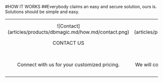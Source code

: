 <div class="product-how" markdown="1">
#HOW IT WORKS
##Everybody claims an easy and secure solution, ours is.<br/>Solutions should be simple and easy.<br/>

|   |   |   |
|:------:|:----------:|:----------:|
| ![Contact] (articles/products/dbmagic.md/how.md/contact.png)<p class="how-title">CONTACT US</p><br/><p class="how-description">Connect with us for your customized pricing.</p> | ![Configure] (articles/products/dbmagic.md/how.md/configure.png)<p class="how-title">CONFIGURE & INSTALL</p><br/><p class="how-description">We will configure and customize for your organization.</p> | ![Done] (articles/products/dbmagic.md/how.md/done.png)<p class="how-title">YAY! DONE</p><br/><p class="how-description">Well that was simple! Now focus on what you do best with happy clients!</p > |
</div>
